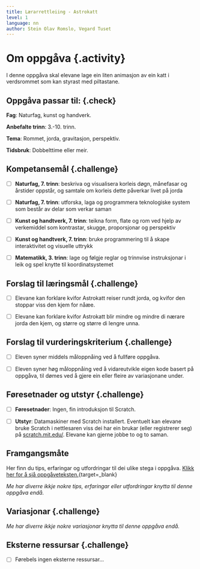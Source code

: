 ```yaml
---
title: Lærarrettleiing - Astrokatt
level: 1
language: nn
author: Stein Olav Romslo, Vegard Tuset
---
```



# Om oppgåva {.activity}

I denne oppgåva skal elevane lage ein liten animasjon av ein katt i verdsrommet
som kan styrast med piltastane.

## Oppgåva passar til: {.check}

__Fag__: Naturfag, kunst og handverk.

__Anbefalte trinn__: 3.-10. trinn.

__Tema__: Rommet, jorda, gravitasjon, perspektiv.

__Tidsbruk__: Dobbelttime eller meir.

## Kompetansemål {.challenge}

- [ ]  __Naturfag, 7. trinn__: beskriva og visualisera korleis døgn, månefasar
       og årstider oppstår, og samtale om korleis dette påverkar livet på jorda

- [ ]  __Naturfag, 7. trinn__: utforska, laga og programmera teknologiske
       system som består av delar som verkar saman

- [ ]  __Kunst og handtverk, 7. trinn__: teikna form, flate og rom ved hjelp av
       verkemiddel som kontrastar, skugge, proporsjonar og perspektiv

- [ ]   __Kunst og handtverk, 7. trinn__: bruke programmering til å skape
       interaktivitet og visuelle uttrykk

- [ ]  __Matematikk, 3. trinn__: lage og følgje reglar og trinnvise
       instruksjonar i leik og spel knytte til koordinatsystemet

## Forslag til læringsmål {.challenge}

- [ ] Elevane kan forklare kvifor Astrokatt reiser rundt jorda, og kvifor den
  stoppar viss den kjem for nåæe.

- [ ] Elevane kan forklare kvifor Astrokatt blir mindre og mindre di nærare
  jorda den kjem, og større og større di lengre unna.

## Forslag til vurderingskriterium {.challenge}

- [ ] Eleven syner middels måloppnåing ved å fullføre oppgåva.

- [ ] Eleven syner høg måloppnåing ved å vidareutvikle eigen kode basert på
  oppgåva, til dømes ved å gjere ein eller fleire av variasjonane under.

## Føresetnader og utstyr {.challenge}

- [ ] __Føresetnader__: Ingen, fin introduksjon til Scratch.

- [ ] __Utstyr__: Datamaskiner med Scratch installert. Eventuelt kan elevane
  bruke Scratch i nettlesaren viss dei har ein brukar (eller registrerer seg) på
  [scratch.mit.edu/](https://scratch.mit.edu/). Elevane kan gjerne jobbe to og
  to saman.

## Framgangsmåte

Her finn du tips, erfaringar og utfordringar til dei ulike stega i oppgåva.
[Klikk her for å sjå
oppgåveteksten.](../astrokatt/astrokatt_nn.html){target=_blank}

_Me har diverre ikkje nokre tips, erfaringar eller utfordringar knytta til denne
oppgåva endå._

## Variasjonar {.challenge}

_Me har diverre ikkje nokre variasjonar knytta til denne oppgåva endå._

## Eksterne ressursar {.challenge}

- [ ] Førebels ingen eksterne ressursar...
